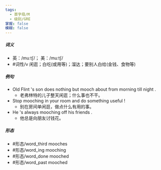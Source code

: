 ```yaml
---
tags:
  - 首字母/M
  - 级别/GRE
掌握: false
模糊: false
---
```

##### 词义
- 英：/muːtʃ/； 美：/muːtʃ/
- #词性/v  闲逛；白吃(或用等)；溜达；要别人白给(金钱、食物等)
##### 例句
- Old Flint 's son does nothing but mooch about from morning till night .
	- 老弗林特的儿子整天闲逛；什么事也不干。
- Stop mooching in your room and do something useful !
	- 别在房间单闲逛，做点什么有用的事。
- He 's always mooching off his friends .
	- 他总是向朋友讨钱花。
##### 形态
- #形态/word_third mooches
- #形态/word_ing mooching
- #形态/word_done mooched
- #形态/word_past mooched

